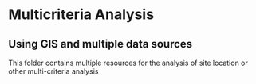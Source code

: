 # Multicriteria Analysis
## Using GIS and multiple data sources

This folder contains multiple resources for the analysis of site location or other multi-criteria analysis